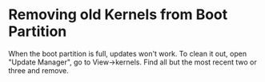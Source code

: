 # Removing old Kernels from Boot Partition

When the boot partition is full, updates won't work.  To clean it out, open
"Update Manager", go to View->kernels.  Find all but the most recent two or
three and remove.

